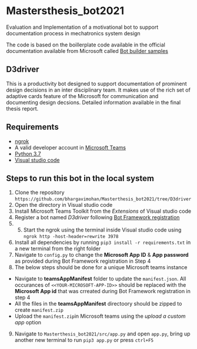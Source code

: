 # Mastersthesis_bot2021
Evaluation and Implementation of a motivational bot to support documentation process in mechatronics system design

The code is based on the boillerplate code available in the official documentation available from Microsoft called [Bot builder samples](https://github.com/microsoft/BotBuilder-Samples)
## D3driver

This is a productivity bot designed to support documentation of prominent design decisions in an inter disciplinary team. It makes use of the rich set of adaptive cards feature of the Microsoft for communication and documenting design decsions. Detailed information available in the final thesis report.

## Requirements
* [ngrok](https://ngrok.com/)
* A valid developer account in [Microsoft Teams](https://www.microsoft.com/en-ww/microsoft-teams/download-app)
* [Python 3.7](https://www.python.org/downloads/)
* [Visual studio code](https://code.visualstudio.com/download)

## Steps to run this bot in the local system

1. Clone the repository `https://github.com/bhargavimohan/Masterthesis_bot2021/tree/D3driver`
2. Open the directory in Visual studio code
3. Install Microsoft Teams Toolkit from the _Extensions_ of Visual studio code
4. Register a bot named _D3driver_ following [Bot Framework registration](https://docs.microsoft.com/en-us/microsoftteams/platform/build-your-first-app/build-bot#register-your-web-service-with-the-bot-framework)
5. 5. Start the ngrok using the terminal inside Visual studio code using `ngrok http -host-header=rewrite 3978`
6. Install all dependencies by running `pip3 install -r requirements.txt` in a new terminal from the right folder
7. Navigate to `config.py` to change the **Microsoft App ID** & **App password** as provided during Bot Framework registration in Step 4
8. The below steps should be done for a unique Microsoft teams instance
* Navigate to **teamsAppManifest** folder to update the `manifest.json`. All occurances of `<<YOUR-MICROSOFT-APP-ID>>` should be replaced with the __Microsoft App      id__ that was crreated during Bot Framework registration in step 4
* All the files in the **teamsAppManifest** directoory should be zipped to create `manifest.zip`
*  Upload the `manifest.zip`in Microsoft teams using the _upload a custom app_ option
9. Navigate to `Masterthesis_bot2021/src/app.py` and open `app.py`, bring up another new terminal to run `pip3 app.py` or press `ctrl+F5` 

